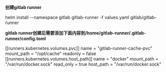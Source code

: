 **创建gitlab runner**

helm install --namespace gitlab gitlab-runner -f values.yaml gitlab/gitlab-runner

**gitlab runner创建后需要添加下面内容到/home/gitlab-runner/.gitlab-runner/config.toml**

[[runners.kubernetes.volumes.pvc]]
  name = "gitlab-runner-cache-pvc"
  mount_path = "/opt/cache"
  readonly = false
[[runners.kubernetes.volumes.host_path]]
  name = "docker"
  mount_path = "/var/run/docker.sock"
  read_only = true
  host_path = "/var/run/docker.sock"